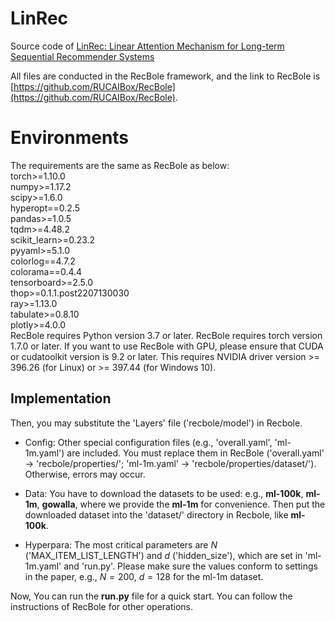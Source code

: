 # LinRec

Source code of [LinRec: Linear Attention Mechanism for Long-term Sequential Recommender Systems](https://dl.acm.org/doi/10.1145/3539618.3591717)

All files are conducted in the RecBole framework, and the link to RecBole is [https://github.com/RUCAIBox/RecBole](https://github.com/RUCAIBox/RecBole).
# Environments
The requirements are the same as RecBole as below: <br>
torch>=1.10.0 <br>
numpy>=1.17.2 <br>
scipy>=1.6.0 <br>
hyperopt==0.2.5 <br>
pandas>=1.0.5 <br>
tqdm>=4.48.2 <br>
scikit_learn>=0.23.2 <br>
pyyaml>=5.1.0 <br>
colorlog==4.7.2 <br>
colorama==0.4.4 <br>
tensorboard>=2.5.0 <br>
thop>=0.1.1.post2207130030 <br>
ray>=1.13.0 <br>
tabulate>=0.8.10  <br>
plotly>=4.0.0 <br>
RecBole requires Python version 3.7 or later.
RecBole requires torch version 1.7.0 or later. If you want to use RecBole with GPU,
please ensure that CUDA or cudatoolkit version is 9.2 or later.
This requires NVIDIA driver version >= 396.26 (for Linux) or >= 397.44 (for Windows 10).
## Implementation
Then, you may substitute the 'Layers' file ('recbole/model') in Recbole. 

- Config: Other special configuration files (e.g., 'overall.yaml', 'ml-1m.yaml') are included. You must replace them in RecBole ('overall.yaml' -> 'recbole/properties/'; 'ml-1m.yaml' -> 'recbole/properties/dataset/'). Otherwise, errors may occur.

- Data: You have to download the datasets to be used: e.g., **ml-100k**, **ml-1m**, **gowalla**, where we provide the **ml-1m** for convenience. Then put the downloaded dataset into the 'dataset/' directory in Recbole, like **ml-100k**.

- Hyperpara: The most critical parameters are $N$ ('MAX_ITEM_LIST_LENGTH') and $d$ ('hidden_size'), which are set in 'ml-1m.yaml' and 'run.py'. Please make sure the values conform to settings in the paper, e.g., $N=200$, $d=128$ for the ml-1m dataset.

Now, You can run the **run.py** file for a quick start.
You can follow the instructions of RecBole for other operations. 
